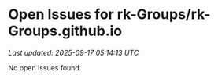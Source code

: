 # Open Issues for rk-Groups/rk-Groups.github.io

*Last updated: 2025-09-17 05:14:13 UTC*

No open issues found.
